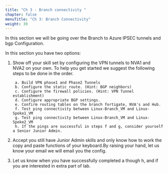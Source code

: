 ```yaml
---
title: "Ch 3 - Branch connectivity "
chapter: false
menuTitle: "Ch 3: Branch Connectivity"
weight: 30
---
```


In this section we will be going over the Branch to Azure IPSEC tunnels and bgp Configuration. 

In this section you have two options:

1. Show off your skill set by configuring the VPN tunnels to NVA1 and NVA2 on your own. To help you get started we suggest the following steps to be done in the order.

        a. Build VPN phase1 and Phase2 Tunnels
        b. Configure the static route. (Hint: BGP neighbors)
        c. Configure the firewall policies. (Hint: VPN Tunnel establishment)
        d. Configure appropriate BGP settings. 
        e. Confirm routing tables on the branch fortigate, NVA's and Hub. 
        f. Test ping connectivity between Linux-Branch_VM and Linux-Spoke1_VM
        g. Test ping connectivity between Linux-Branch_VM and Linux-Spoke2_VM
        h. If the pings are successful in steps f and g, consider yourself a Senior Junior Admin. 

2. Accept you still have Junior Admin skills and only know how to work the copy and paste functions of your keyboard.By raising your hand, let us know your email we will email you the config. 

3. Let us know when you have successfully completed a though h, and if you are interested in extra part of lab. 

